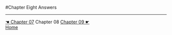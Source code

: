 #Chapter Eight Answers

---
[☚ Chapter 07](../Chapter_07) Chapter 08 [Chapter 09 ☛](../Chapter_09)<br/>
[Home](https://github.com/adobrich/CppPrimer)
